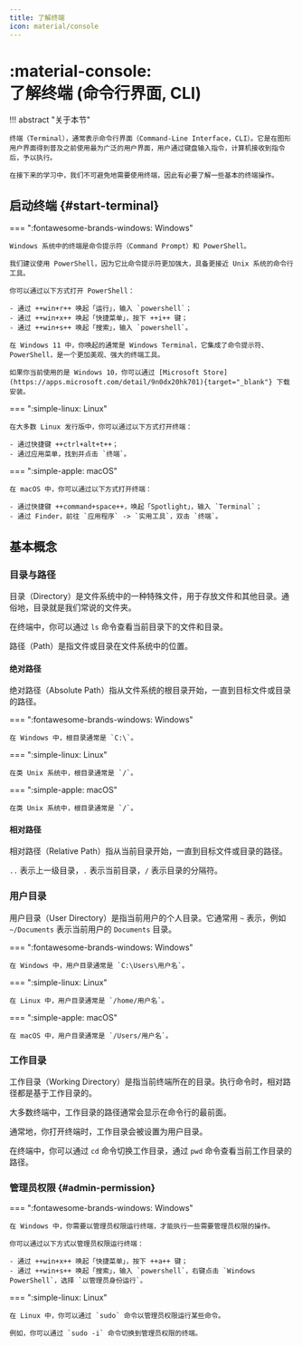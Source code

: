 ```yaml
---
title: 了解终端
icon: material/console
---
```


# :material-console:<br>了解终端 (命令行界面, CLI)

!!! abstract "关于本节"

    终端（Terminal），通常表示命令行界面（Command-Line Interface，CLI）。它是在图形用户界面得到普及之前使用最为广泛的用户界面，用户通过键盘输入指令，计算机接收到指令后，予以执行。

    在接下来的学习中，我们不可避免地需要使用终端，因此有必要了解一些基本的终端操作。

## 启动终端 {#start-terminal}

=== ":fontawesome-brands-windows: Windows"

    Windows 系统中的终端是命令提示符（Command Prompt）和 PowerShell。

    我们建议使用 PowerShell，因为它比命令提示符更加强大，具备更接近 Unix 系统的命令行工具。

    你可以通过以下方式打开 PowerShell：

    - 通过 ++win+r++ 唤起「运行」，输入 `powershell`；
    - 通过 ++win+x++ 唤起「快捷菜单」，按下 ++i++ 键；
    - 通过 ++win+s++ 唤起「搜索」，输入 `powershell`。

    在 Windows 11 中，你唤起的通常是 Windows Terminal，它集成了命令提示符、PowerShell，是一个更加美观、强大的终端工具。

    如果你当前使用的是 Windows 10，你可以通过 [Microsoft Store](https://apps.microsoft.com/detail/9n0dx20hk701){target="_blank"} 下载安装。

=== ":simple-linux: Linux"

    在大多数 Linux 发行版中，你可以通过以下方式打开终端：

    - 通过快捷键 ++ctrl+alt+t++；
    - 通过应用菜单，找到并点击 `终端`。

=== ":simple-apple: macOS"

    在 macOS 中，你可以通过以下方式打开终端：

    - 通过快捷键 ++command+space++，唤起「Spotlight」，输入 `Terminal`；
    - 通过 Finder，前往 `应用程序` -> `实用工具`，双击 `终端`。

## 基本概念

### 目录与路径

目录（Directory）是文件系统中的一种特殊文件，用于存放文件和其他目录。通俗地，目录就是我们常说的文件夹。

在终端中，你可以通过 `ls` 命令查看当前目录下的文件和目录。

路径（Path）是指文件或目录在文件系统中的位置。

#### 绝对路径

绝对路径（Absolute Path）指从文件系统的根目录开始，一直到目标文件或目录的路径。

=== ":fontawesome-brands-windows: Windows"

    在 Windows 中，根目录通常是 `C:\`。

=== ":simple-linux: Linux"

    在类 Unix 系统中，根目录通常是 `/`。

=== ":simple-apple: macOS"

    在类 Unix 系统中，根目录通常是 `/`。

#### 相对路径

相对路径（Relative Path）指从当前目录开始，一直到目标文件或目录的路径。

`..` 表示上一级目录，`.` 表示当前目录，`/` 表示目录的分隔符。

### 用户目录

用户目录（User Directory）是指当前用户的个人目录。它通常用 `~` 表示，例如 `~/Documents` 表示当前用户的 `Documents` 目录。

=== ":fontawesome-brands-windows: Windows"

    在 Windows 中，用户目录通常是 `C:\Users\用户名`。

=== ":simple-linux: Linux"

    在 Linux 中，用户目录通常是 `/home/用户名`。

=== ":simple-apple: macOS"

    在 macOS 中，用户目录通常是 `/Users/用户名`。

### 工作目录

工作目录（Working Directory）是指当前终端所在的目录。执行命令时，相对路径都是基于工作目录的。

大多数终端中，工作目录的路径通常会显示在命令行的最前面。

通常地，你打开终端时，工作目录会被设置为用户目录。

在终端中，你可以通过 `cd` 命令切换工作目录，通过 `pwd` 命令查看当前工作目录的路径。

### 管理员权限 {#admin-permission}

=== ":fontawesome-brands-windows: Windows"

    在 Windows 中，你需要以管理员权限运行终端，才能执行一些需要管理员权限的操作。

    你可以通过以下方式以管理员权限运行终端：

    - 通过 ++win+x++ 唤起「快捷菜单」，按下 ++a++ 键；
    - 通过 ++win+s++ 唤起「搜索」，输入 `powershell`，右键点击 `Windows PowerShell`，选择 `以管理员身份运行`。

=== ":simple-linux: Linux"

    在 Linux 中，你可以通过 `sudo` 命令以管理员权限运行某些命令。

    例如，你可以通过 `sudo -i` 命令切换到管理员权限的终端。
